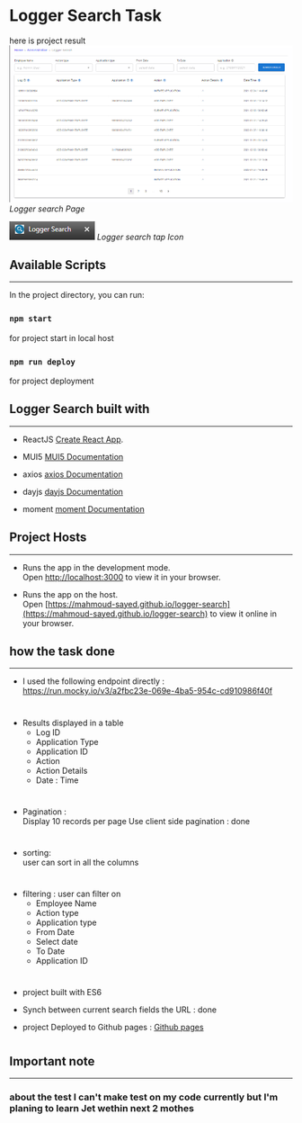 # Logger Search Task

here is project result
![Semantic description of image](./assets/Screenshot%202022-10-09%20131349.png)*Logger search Page*

![Semantic description of image](./assets/Screenshot%202022-10-09%20130631.png)
*Logger search tap Icon*



## Available Scripts
---
In the project directory, you can run:

### `npm start`
for project start in local host

### `npm run deploy`
for project deployment


## Logger Search built with
---
- ReactJS [Create React App](https://github.com/facebook/create-react-app).

- MUI5 [MUI5 Documentation](https://mui.com/)

- axios [axios Documentation](https://axios-http.com/docs/intro)

- dayjs [dayjs Documentation](https://day.js.org/)

- moment [moment Documentation](https://momentjs.com/)


## Project Hosts
---

- Runs the app in the development mode.\
Open [http://localhost:3000](http://localhost:3000) to view it in your browser.

- Runs the app on the host.\
Open [https://mahmoud-sayed.github.io/logger-search](https://mahmoud-sayed.github.io/logger-search) to view it online in your browser.

## how the task done
---

- I used the following endpoint directly : https://run.mocky.io/v3/a2fbc23e-069e-4ba5-954c-cd910986f40f
#
-  Results displayed in a table
    - Log ID
    - Application Type
    - Application ID
    - Action
    - Action Details
    - Date : Time
#
- Pagination :\
Display 10 records per page
Use client side pagination : done
#
- sorting:\
user can sort in all the columns
#
- filtering : user can filter on 
    - Employee Name
    - Action type
    - Application type
    - From Date
    - Select date
    - To Date
    - Application ID
#
- project built with ES6
- Synch between current search fields the URL : done

- project Deployed to Github pages : [Github pages](https://github.com/gitname/react-gh-pages)
#
## Important note
---

### about the test I can't make test on my code currently but I'm planing to learn Jet wethin next 2 mothes
